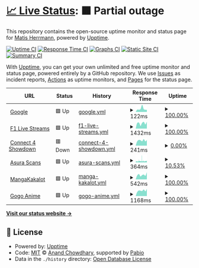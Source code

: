 # [📈 Live Status](https://MatisPrograms.github.io/is-it-up): <!--live status--> **🟧 Partial outage**

This repository contains the open-source uptime monitor and status page for [Matis Herrmann](https://MatisPrograms.github.io/is-it-up), powered by [Upptime](https://github.com/upptime/upptime).

[![Uptime CI](https://github.com/MatisPrograms/is-it-up/workflows/Uptime%20CI/badge.svg)](https://github.com/MatisPrograms/is-it-up/actions?query=workflow%3A%22Uptime+CI%22)
[![Response Time CI](https://github.com/MatisPrograms/is-it-up/workflows/Response%20Time%20CI/badge.svg)](https://github.com/MatisPrograms/is-it-up/actions?query=workflow%3A%22Response+Time+CI%22)
[![Graphs CI](https://github.com/MatisPrograms/is-it-up/workflows/Graphs%20CI/badge.svg)](https://github.com/MatisPrograms/is-it-up/actions?query=workflow%3A%22Graphs+CI%22)
[![Static Site CI](https://github.com/MatisPrograms/is-it-up/workflows/Static%20Site%20CI/badge.svg)](https://github.com/MatisPrograms/is-it-up/actions?query=workflow%3A%22Static+Site+CI%22)
[![Summary CI](https://github.com/MatisPrograms/is-it-up/workflows/Summary%20CI/badge.svg)](https://github.com/MatisPrograms/is-it-up/actions?query=workflow%3A%22Summary+CI%22)

With [Upptime](https://upptime.js.org), you can get your own unlimited and free uptime monitor and status page, powered entirely by a GitHub repository. We use [Issues](https://github.com/MatisPrograms/is-it-up/issues) as incident reports, [Actions](https://github.com/MatisPrograms/is-it-up/actions) as uptime monitors, and [Pages](https://MatisPrograms.github.io/is-it-up) for the status page.

<!--start: status pages-->
<!-- This summary is generated by Upptime (https://github.com/upptime/upptime) -->
<!-- Do not edit this manually, your changes will be overwritten -->
<!-- prettier-ignore -->
| URL | Status | History | Response Time | Uptime |
| --- | ------ | ------- | ------------- | ------ |
| <img alt="" src="https://icons.duckduckgo.com/ip3/www.google.com.ico" height="13"> [Google](https://www.google.com) | 🟩 Up | [google.yml](https://github.com/MatisPrograms/is-it-up/commits/HEAD/history/google.yml) | <details><summary><img alt="Response time graph" src="./graphs/google/response-time-week.png" height="20"> 122ms</summary><br><a href="https://MatisPrograms.github.io/is-it-up/history/google"><img alt="Response time 111" src="https://img.shields.io/endpoint?url=https%3A%2F%2Fraw.githubusercontent.com%2FMatisPrograms%2Fis-it-up%2FHEAD%2Fapi%2Fgoogle%2Fresponse-time.json"></a><br><a href="https://MatisPrograms.github.io/is-it-up/history/google"><img alt="24-hour response time 83" src="https://img.shields.io/endpoint?url=https%3A%2F%2Fraw.githubusercontent.com%2FMatisPrograms%2Fis-it-up%2FHEAD%2Fapi%2Fgoogle%2Fresponse-time-day.json"></a><br><a href="https://MatisPrograms.github.io/is-it-up/history/google"><img alt="7-day response time 122" src="https://img.shields.io/endpoint?url=https%3A%2F%2Fraw.githubusercontent.com%2FMatisPrograms%2Fis-it-up%2FHEAD%2Fapi%2Fgoogle%2Fresponse-time-week.json"></a><br><a href="https://MatisPrograms.github.io/is-it-up/history/google"><img alt="30-day response time 128" src="https://img.shields.io/endpoint?url=https%3A%2F%2Fraw.githubusercontent.com%2FMatisPrograms%2Fis-it-up%2FHEAD%2Fapi%2Fgoogle%2Fresponse-time-month.json"></a><br><a href="https://MatisPrograms.github.io/is-it-up/history/google"><img alt="1-year response time 111" src="https://img.shields.io/endpoint?url=https%3A%2F%2Fraw.githubusercontent.com%2FMatisPrograms%2Fis-it-up%2FHEAD%2Fapi%2Fgoogle%2Fresponse-time-year.json"></a></details> | <details><summary><a href="https://MatisPrograms.github.io/is-it-up/history/google">100.00%</a></summary><a href="https://MatisPrograms.github.io/is-it-up/history/google"><img alt="All-time uptime 100.00%" src="https://img.shields.io/endpoint?url=https%3A%2F%2Fraw.githubusercontent.com%2FMatisPrograms%2Fis-it-up%2FHEAD%2Fapi%2Fgoogle%2Fuptime.json"></a><br><a href="https://MatisPrograms.github.io/is-it-up/history/google"><img alt="24-hour uptime 100.00%" src="https://img.shields.io/endpoint?url=https%3A%2F%2Fraw.githubusercontent.com%2FMatisPrograms%2Fis-it-up%2FHEAD%2Fapi%2Fgoogle%2Fuptime-day.json"></a><br><a href="https://MatisPrograms.github.io/is-it-up/history/google"><img alt="7-day uptime 100.00%" src="https://img.shields.io/endpoint?url=https%3A%2F%2Fraw.githubusercontent.com%2FMatisPrograms%2Fis-it-up%2FHEAD%2Fapi%2Fgoogle%2Fuptime-week.json"></a><br><a href="https://MatisPrograms.github.io/is-it-up/history/google"><img alt="30-day uptime 100.00%" src="https://img.shields.io/endpoint?url=https%3A%2F%2Fraw.githubusercontent.com%2FMatisPrograms%2Fis-it-up%2FHEAD%2Fapi%2Fgoogle%2Fuptime-month.json"></a><br><a href="https://MatisPrograms.github.io/is-it-up/history/google"><img alt="1-year uptime 100.00%" src="https://img.shields.io/endpoint?url=https%3A%2F%2Fraw.githubusercontent.com%2FMatisPrograms%2Fis-it-up%2FHEAD%2Fapi%2Fgoogle%2Fuptime-year.json"></a></details>
| <img alt="" src="https://icons.duckduckgo.com/ip3/live1.formula1stream.cc.ico" height="13"> [F1 Live Streams](https://live1.formula1stream.cc) | 🟩 Up | [f1-live-streams.yml](https://github.com/MatisPrograms/is-it-up/commits/HEAD/history/f1-live-streams.yml) | <details><summary><img alt="Response time graph" src="./graphs/f1-live-streams/response-time-week.png" height="20"> 1432ms</summary><br><a href="https://MatisPrograms.github.io/is-it-up/history/f1-live-streams"><img alt="Response time 1167" src="https://img.shields.io/endpoint?url=https%3A%2F%2Fraw.githubusercontent.com%2FMatisPrograms%2Fis-it-up%2FHEAD%2Fapi%2Ff1-live-streams%2Fresponse-time.json"></a><br><a href="https://MatisPrograms.github.io/is-it-up/history/f1-live-streams"><img alt="24-hour response time 1814" src="https://img.shields.io/endpoint?url=https%3A%2F%2Fraw.githubusercontent.com%2FMatisPrograms%2Fis-it-up%2FHEAD%2Fapi%2Ff1-live-streams%2Fresponse-time-day.json"></a><br><a href="https://MatisPrograms.github.io/is-it-up/history/f1-live-streams"><img alt="7-day response time 1432" src="https://img.shields.io/endpoint?url=https%3A%2F%2Fraw.githubusercontent.com%2FMatisPrograms%2Fis-it-up%2FHEAD%2Fapi%2Ff1-live-streams%2Fresponse-time-week.json"></a><br><a href="https://MatisPrograms.github.io/is-it-up/history/f1-live-streams"><img alt="30-day response time 1607" src="https://img.shields.io/endpoint?url=https%3A%2F%2Fraw.githubusercontent.com%2FMatisPrograms%2Fis-it-up%2FHEAD%2Fapi%2Ff1-live-streams%2Fresponse-time-month.json"></a><br><a href="https://MatisPrograms.github.io/is-it-up/history/f1-live-streams"><img alt="1-year response time 1167" src="https://img.shields.io/endpoint?url=https%3A%2F%2Fraw.githubusercontent.com%2FMatisPrograms%2Fis-it-up%2FHEAD%2Fapi%2Ff1-live-streams%2Fresponse-time-year.json"></a></details> | <details><summary><a href="https://MatisPrograms.github.io/is-it-up/history/f1-live-streams">100.00%</a></summary><a href="https://MatisPrograms.github.io/is-it-up/history/f1-live-streams"><img alt="All-time uptime 100.00%" src="https://img.shields.io/endpoint?url=https%3A%2F%2Fraw.githubusercontent.com%2FMatisPrograms%2Fis-it-up%2FHEAD%2Fapi%2Ff1-live-streams%2Fuptime.json"></a><br><a href="https://MatisPrograms.github.io/is-it-up/history/f1-live-streams"><img alt="24-hour uptime 100.00%" src="https://img.shields.io/endpoint?url=https%3A%2F%2Fraw.githubusercontent.com%2FMatisPrograms%2Fis-it-up%2FHEAD%2Fapi%2Ff1-live-streams%2Fuptime-day.json"></a><br><a href="https://MatisPrograms.github.io/is-it-up/history/f1-live-streams"><img alt="7-day uptime 100.00%" src="https://img.shields.io/endpoint?url=https%3A%2F%2Fraw.githubusercontent.com%2FMatisPrograms%2Fis-it-up%2FHEAD%2Fapi%2Ff1-live-streams%2Fuptime-week.json"></a><br><a href="https://MatisPrograms.github.io/is-it-up/history/f1-live-streams"><img alt="30-day uptime 100.00%" src="https://img.shields.io/endpoint?url=https%3A%2F%2Fraw.githubusercontent.com%2FMatisPrograms%2Fis-it-up%2FHEAD%2Fapi%2Ff1-live-streams%2Fuptime-month.json"></a><br><a href="https://MatisPrograms.github.io/is-it-up/history/f1-live-streams"><img alt="1-year uptime 100.00%" src="https://img.shields.io/endpoint?url=https%3A%2F%2Fraw.githubusercontent.com%2FMatisPrograms%2Fis-it-up%2FHEAD%2Fapi%2Ff1-live-streams%2Fuptime-year.json"></a></details>
| <img alt="" src="https://icons.duckduckgo.com/ip3/connect-4-showdown.onrender.com.ico" height="13"> [Connect 4 Showdown](https://connect-4-showdown.onrender.com) | 🟥 Down | [connect-4-showdown.yml](https://github.com/MatisPrograms/is-it-up/commits/HEAD/history/connect-4-showdown.yml) | <details><summary><img alt="Response time graph" src="./graphs/connect-4-showdown/response-time-week.png" height="20"> 241ms</summary><br><a href="https://MatisPrograms.github.io/is-it-up/history/connect-4-showdown"><img alt="Response time 1674" src="https://img.shields.io/endpoint?url=https%3A%2F%2Fraw.githubusercontent.com%2FMatisPrograms%2Fis-it-up%2FHEAD%2Fapi%2Fconnect-4-showdown%2Fresponse-time.json"></a><br><a href="https://MatisPrograms.github.io/is-it-up/history/connect-4-showdown"><img alt="24-hour response time 260" src="https://img.shields.io/endpoint?url=https%3A%2F%2Fraw.githubusercontent.com%2FMatisPrograms%2Fis-it-up%2FHEAD%2Fapi%2Fconnect-4-showdown%2Fresponse-time-day.json"></a><br><a href="https://MatisPrograms.github.io/is-it-up/history/connect-4-showdown"><img alt="7-day response time 241" src="https://img.shields.io/endpoint?url=https%3A%2F%2Fraw.githubusercontent.com%2FMatisPrograms%2Fis-it-up%2FHEAD%2Fapi%2Fconnect-4-showdown%2Fresponse-time-week.json"></a><br><a href="https://MatisPrograms.github.io/is-it-up/history/connect-4-showdown"><img alt="30-day response time 260" src="https://img.shields.io/endpoint?url=https%3A%2F%2Fraw.githubusercontent.com%2FMatisPrograms%2Fis-it-up%2FHEAD%2Fapi%2Fconnect-4-showdown%2Fresponse-time-month.json"></a><br><a href="https://MatisPrograms.github.io/is-it-up/history/connect-4-showdown"><img alt="1-year response time 1674" src="https://img.shields.io/endpoint?url=https%3A%2F%2Fraw.githubusercontent.com%2FMatisPrograms%2Fis-it-up%2FHEAD%2Fapi%2Fconnect-4-showdown%2Fresponse-time-year.json"></a></details> | <details><summary><a href="https://MatisPrograms.github.io/is-it-up/history/connect-4-showdown">0.00%</a></summary><a href="https://MatisPrograms.github.io/is-it-up/history/connect-4-showdown"><img alt="All-time uptime 13.49%" src="https://img.shields.io/endpoint?url=https%3A%2F%2Fraw.githubusercontent.com%2FMatisPrograms%2Fis-it-up%2FHEAD%2Fapi%2Fconnect-4-showdown%2Fuptime.json"></a><br><a href="https://MatisPrograms.github.io/is-it-up/history/connect-4-showdown"><img alt="24-hour uptime 0.00%" src="https://img.shields.io/endpoint?url=https%3A%2F%2Fraw.githubusercontent.com%2FMatisPrograms%2Fis-it-up%2FHEAD%2Fapi%2Fconnect-4-showdown%2Fuptime-day.json"></a><br><a href="https://MatisPrograms.github.io/is-it-up/history/connect-4-showdown"><img alt="7-day uptime 0.00%" src="https://img.shields.io/endpoint?url=https%3A%2F%2Fraw.githubusercontent.com%2FMatisPrograms%2Fis-it-up%2FHEAD%2Fapi%2Fconnect-4-showdown%2Fuptime-week.json"></a><br><a href="https://MatisPrograms.github.io/is-it-up/history/connect-4-showdown"><img alt="30-day uptime 0.00%" src="https://img.shields.io/endpoint?url=https%3A%2F%2Fraw.githubusercontent.com%2FMatisPrograms%2Fis-it-up%2FHEAD%2Fapi%2Fconnect-4-showdown%2Fuptime-month.json"></a><br><a href="https://MatisPrograms.github.io/is-it-up/history/connect-4-showdown"><img alt="1-year uptime 13.49%" src="https://img.shields.io/endpoint?url=https%3A%2F%2Fraw.githubusercontent.com%2FMatisPrograms%2Fis-it-up%2FHEAD%2Fapi%2Fconnect-4-showdown%2Fuptime-year.json"></a></details>
| <img alt="" src="https://icons.duckduckgo.com/ip3/asuracomic.net.ico" height="13"> [Asura Scans](https://asuracomic.net) | 🟩 Up | [asura-scans.yml](https://github.com/MatisPrograms/is-it-up/commits/HEAD/history/asura-scans.yml) | <details><summary><img alt="Response time graph" src="./graphs/asura-scans/response-time-week.png" height="20"> 364ms</summary><br><a href="https://MatisPrograms.github.io/is-it-up/history/asura-scans"><img alt="Response time 233" src="https://img.shields.io/endpoint?url=https%3A%2F%2Fraw.githubusercontent.com%2FMatisPrograms%2Fis-it-up%2FHEAD%2Fapi%2Fasura-scans%2Fresponse-time.json"></a><br><a href="https://MatisPrograms.github.io/is-it-up/history/asura-scans"><img alt="24-hour response time 389" src="https://img.shields.io/endpoint?url=https%3A%2F%2Fraw.githubusercontent.com%2FMatisPrograms%2Fis-it-up%2FHEAD%2Fapi%2Fasura-scans%2Fresponse-time-day.json"></a><br><a href="https://MatisPrograms.github.io/is-it-up/history/asura-scans"><img alt="7-day response time 364" src="https://img.shields.io/endpoint?url=https%3A%2F%2Fraw.githubusercontent.com%2FMatisPrograms%2Fis-it-up%2FHEAD%2Fapi%2Fasura-scans%2Fresponse-time-week.json"></a><br><a href="https://MatisPrograms.github.io/is-it-up/history/asura-scans"><img alt="30-day response time 322" src="https://img.shields.io/endpoint?url=https%3A%2F%2Fraw.githubusercontent.com%2FMatisPrograms%2Fis-it-up%2FHEAD%2Fapi%2Fasura-scans%2Fresponse-time-month.json"></a><br><a href="https://MatisPrograms.github.io/is-it-up/history/asura-scans"><img alt="1-year response time 233" src="https://img.shields.io/endpoint?url=https%3A%2F%2Fraw.githubusercontent.com%2FMatisPrograms%2Fis-it-up%2FHEAD%2Fapi%2Fasura-scans%2Fresponse-time-year.json"></a></details> | <details><summary><a href="https://MatisPrograms.github.io/is-it-up/history/asura-scans">10.53%</a></summary><a href="https://MatisPrograms.github.io/is-it-up/history/asura-scans"><img alt="All-time uptime 0.57%" src="https://img.shields.io/endpoint?url=https%3A%2F%2Fraw.githubusercontent.com%2FMatisPrograms%2Fis-it-up%2FHEAD%2Fapi%2Fasura-scans%2Fuptime.json"></a><br><a href="https://MatisPrograms.github.io/is-it-up/history/asura-scans"><img alt="24-hour uptime 15.88%" src="https://img.shields.io/endpoint?url=https%3A%2F%2Fraw.githubusercontent.com%2FMatisPrograms%2Fis-it-up%2FHEAD%2Fapi%2Fasura-scans%2Fuptime-day.json"></a><br><a href="https://MatisPrograms.github.io/is-it-up/history/asura-scans"><img alt="7-day uptime 10.53%" src="https://img.shields.io/endpoint?url=https%3A%2F%2Fraw.githubusercontent.com%2FMatisPrograms%2Fis-it-up%2FHEAD%2Fapi%2Fasura-scans%2Fuptime-week.json"></a><br><a href="https://MatisPrograms.github.io/is-it-up/history/asura-scans"><img alt="30-day uptime 0.86%" src="https://img.shields.io/endpoint?url=https%3A%2F%2Fraw.githubusercontent.com%2FMatisPrograms%2Fis-it-up%2FHEAD%2Fapi%2Fasura-scans%2Fuptime-month.json"></a><br><a href="https://MatisPrograms.github.io/is-it-up/history/asura-scans"><img alt="1-year uptime 0.57%" src="https://img.shields.io/endpoint?url=https%3A%2F%2Fraw.githubusercontent.com%2FMatisPrograms%2Fis-it-up%2FHEAD%2Fapi%2Fasura-scans%2Fuptime-year.json"></a></details>
| <img alt="" src="https://icons.duckduckgo.com/ip3/mangakakalot.com.ico" height="13"> [MangaKakalot](https://mangakakalot.com) | 🟩 Up | [manga-kakalot.yml](https://github.com/MatisPrograms/is-it-up/commits/HEAD/history/manga-kakalot.yml) | <details><summary><img alt="Response time graph" src="./graphs/manga-kakalot/response-time-week.png" height="20"> 542ms</summary><br><a href="https://MatisPrograms.github.io/is-it-up/history/manga-kakalot"><img alt="Response time 538" src="https://img.shields.io/endpoint?url=https%3A%2F%2Fraw.githubusercontent.com%2FMatisPrograms%2Fis-it-up%2FHEAD%2Fapi%2Fmanga-kakalot%2Fresponse-time.json"></a><br><a href="https://MatisPrograms.github.io/is-it-up/history/manga-kakalot"><img alt="24-hour response time 846" src="https://img.shields.io/endpoint?url=https%3A%2F%2Fraw.githubusercontent.com%2FMatisPrograms%2Fis-it-up%2FHEAD%2Fapi%2Fmanga-kakalot%2Fresponse-time-day.json"></a><br><a href="https://MatisPrograms.github.io/is-it-up/history/manga-kakalot"><img alt="7-day response time 542" src="https://img.shields.io/endpoint?url=https%3A%2F%2Fraw.githubusercontent.com%2FMatisPrograms%2Fis-it-up%2FHEAD%2Fapi%2Fmanga-kakalot%2Fresponse-time-week.json"></a><br><a href="https://MatisPrograms.github.io/is-it-up/history/manga-kakalot"><img alt="30-day response time 521" src="https://img.shields.io/endpoint?url=https%3A%2F%2Fraw.githubusercontent.com%2FMatisPrograms%2Fis-it-up%2FHEAD%2Fapi%2Fmanga-kakalot%2Fresponse-time-month.json"></a><br><a href="https://MatisPrograms.github.io/is-it-up/history/manga-kakalot"><img alt="1-year response time 538" src="https://img.shields.io/endpoint?url=https%3A%2F%2Fraw.githubusercontent.com%2FMatisPrograms%2Fis-it-up%2FHEAD%2Fapi%2Fmanga-kakalot%2Fresponse-time-year.json"></a></details> | <details><summary><a href="https://MatisPrograms.github.io/is-it-up/history/manga-kakalot">100.00%</a></summary><a href="https://MatisPrograms.github.io/is-it-up/history/manga-kakalot"><img alt="All-time uptime 99.99%" src="https://img.shields.io/endpoint?url=https%3A%2F%2Fraw.githubusercontent.com%2FMatisPrograms%2Fis-it-up%2FHEAD%2Fapi%2Fmanga-kakalot%2Fuptime.json"></a><br><a href="https://MatisPrograms.github.io/is-it-up/history/manga-kakalot"><img alt="24-hour uptime 100.00%" src="https://img.shields.io/endpoint?url=https%3A%2F%2Fraw.githubusercontent.com%2FMatisPrograms%2Fis-it-up%2FHEAD%2Fapi%2Fmanga-kakalot%2Fuptime-day.json"></a><br><a href="https://MatisPrograms.github.io/is-it-up/history/manga-kakalot"><img alt="7-day uptime 100.00%" src="https://img.shields.io/endpoint?url=https%3A%2F%2Fraw.githubusercontent.com%2FMatisPrograms%2Fis-it-up%2FHEAD%2Fapi%2Fmanga-kakalot%2Fuptime-week.json"></a><br><a href="https://MatisPrograms.github.io/is-it-up/history/manga-kakalot"><img alt="30-day uptime 100.00%" src="https://img.shields.io/endpoint?url=https%3A%2F%2Fraw.githubusercontent.com%2FMatisPrograms%2Fis-it-up%2FHEAD%2Fapi%2Fmanga-kakalot%2Fuptime-month.json"></a><br><a href="https://MatisPrograms.github.io/is-it-up/history/manga-kakalot"><img alt="1-year uptime 99.99%" src="https://img.shields.io/endpoint?url=https%3A%2F%2Fraw.githubusercontent.com%2FMatisPrograms%2Fis-it-up%2FHEAD%2Fapi%2Fmanga-kakalot%2Fuptime-year.json"></a></details>
| <img alt="" src="https://icons.duckduckgo.com/ip3/anitaku.pe.ico" height="13"> [Gogo Anime](https://anitaku.pe) | 🟩 Up | [gogo-anime.yml](https://github.com/MatisPrograms/is-it-up/commits/HEAD/history/gogo-anime.yml) | <details><summary><img alt="Response time graph" src="./graphs/gogo-anime/response-time-week.png" height="20"> 1168ms</summary><br><a href="https://MatisPrograms.github.io/is-it-up/history/gogo-anime"><img alt="Response time 877" src="https://img.shields.io/endpoint?url=https%3A%2F%2Fraw.githubusercontent.com%2FMatisPrograms%2Fis-it-up%2FHEAD%2Fapi%2Fgogo-anime%2Fresponse-time.json"></a><br><a href="https://MatisPrograms.github.io/is-it-up/history/gogo-anime"><img alt="24-hour response time 1528" src="https://img.shields.io/endpoint?url=https%3A%2F%2Fraw.githubusercontent.com%2FMatisPrograms%2Fis-it-up%2FHEAD%2Fapi%2Fgogo-anime%2Fresponse-time-day.json"></a><br><a href="https://MatisPrograms.github.io/is-it-up/history/gogo-anime"><img alt="7-day response time 1168" src="https://img.shields.io/endpoint?url=https%3A%2F%2Fraw.githubusercontent.com%2FMatisPrograms%2Fis-it-up%2FHEAD%2Fapi%2Fgogo-anime%2Fresponse-time-week.json"></a><br><a href="https://MatisPrograms.github.io/is-it-up/history/gogo-anime"><img alt="30-day response time 1115" src="https://img.shields.io/endpoint?url=https%3A%2F%2Fraw.githubusercontent.com%2FMatisPrograms%2Fis-it-up%2FHEAD%2Fapi%2Fgogo-anime%2Fresponse-time-month.json"></a><br><a href="https://MatisPrograms.github.io/is-it-up/history/gogo-anime"><img alt="1-year response time 877" src="https://img.shields.io/endpoint?url=https%3A%2F%2Fraw.githubusercontent.com%2FMatisPrograms%2Fis-it-up%2FHEAD%2Fapi%2Fgogo-anime%2Fresponse-time-year.json"></a></details> | <details><summary><a href="https://MatisPrograms.github.io/is-it-up/history/gogo-anime">100.00%</a></summary><a href="https://MatisPrograms.github.io/is-it-up/history/gogo-anime"><img alt="All-time uptime 98.15%" src="https://img.shields.io/endpoint?url=https%3A%2F%2Fraw.githubusercontent.com%2FMatisPrograms%2Fis-it-up%2FHEAD%2Fapi%2Fgogo-anime%2Fuptime.json"></a><br><a href="https://MatisPrograms.github.io/is-it-up/history/gogo-anime"><img alt="24-hour uptime 100.00%" src="https://img.shields.io/endpoint?url=https%3A%2F%2Fraw.githubusercontent.com%2FMatisPrograms%2Fis-it-up%2FHEAD%2Fapi%2Fgogo-anime%2Fuptime-day.json"></a><br><a href="https://MatisPrograms.github.io/is-it-up/history/gogo-anime"><img alt="7-day uptime 100.00%" src="https://img.shields.io/endpoint?url=https%3A%2F%2Fraw.githubusercontent.com%2FMatisPrograms%2Fis-it-up%2FHEAD%2Fapi%2Fgogo-anime%2Fuptime-week.json"></a><br><a href="https://MatisPrograms.github.io/is-it-up/history/gogo-anime"><img alt="30-day uptime 96.22%" src="https://img.shields.io/endpoint?url=https%3A%2F%2Fraw.githubusercontent.com%2FMatisPrograms%2Fis-it-up%2FHEAD%2Fapi%2Fgogo-anime%2Fuptime-month.json"></a><br><a href="https://MatisPrograms.github.io/is-it-up/history/gogo-anime"><img alt="1-year uptime 98.15%" src="https://img.shields.io/endpoint?url=https%3A%2F%2Fraw.githubusercontent.com%2FMatisPrograms%2Fis-it-up%2FHEAD%2Fapi%2Fgogo-anime%2Fuptime-year.json"></a></details>

<!--end: status pages-->

[**Visit our status website →**](https://MatisPrograms.github.io/is-it-up)

## 📄 License

- Powered by: [Upptime](https://github.com/upptime/upptime)
- Code: [MIT](./LICENSE) © [Anand Chowdhary](https://anandchowdhary.com), supported by [Pabio](https://pabio.com)
- Data in the `./history` directory: [Open Database License](https://opendatacommons.org/licenses/odbl/1-0/)
